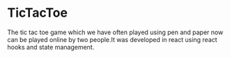 # TicTacToe

The tic tac toe game which we have often played using pen and paper now can be played online by two people.It was developed in react using react hooks and state management.
